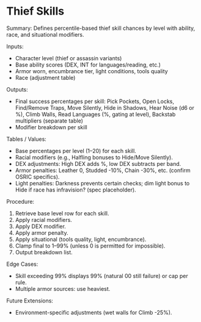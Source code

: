 # Thief Skills

Summary: Defines percentile-based thief skill chances by level with ability, race, and situational modifiers.

Inputs:
- Character level (thief or assassin variants)
- Base ability scores (DEX, INT for languages/reading, etc.)
- Armor worn, encumbrance tier, light conditions, tools quality
- Race (adjustment table)

Outputs:
- Final success percentages per skill: Pick Pockets, Open Locks, Find/Remove Traps, Move Silently, Hide in Shadows, Hear Noise (d6 or %), Climb Walls, Read Languages (%, gating at level), Backstab multipliers (separate table)
- Modifier breakdown per skill

Tables / Values:
- Base percentages per level (1–20) for each skill.
- Racial modifiers (e.g., Halfling bonuses to Hide/Move Silently).
- DEX adjustments: High DEX adds %, low DEX subtracts per band.
- Armor penalties: Leather 0, Studded -10%, Chain -30%, etc. (confirm OSRIC specifics).
- Light penalties: Darkness prevents certain checks; dim light bonus to Hide if race has infravision? (spec placeholder).

Procedure:
1. Retrieve base level row for each skill.
2. Apply racial modifiers.
3. Apply DEX modifier.
4. Apply armor penalty.
5. Apply situational (tools quality, light, encumbrance).
6. Clamp final to 1–99% (unless 0 is permitted for impossible).
7. Output breakdown list.

Edge Cases:
- Skill exceeding 99% displays 99% (natural 00 still failure) or cap per rule.
- Multiple armor sources: use heaviest.

Future Extensions:
- Environment-specific adjustments (wet walls for Climb -25%).
